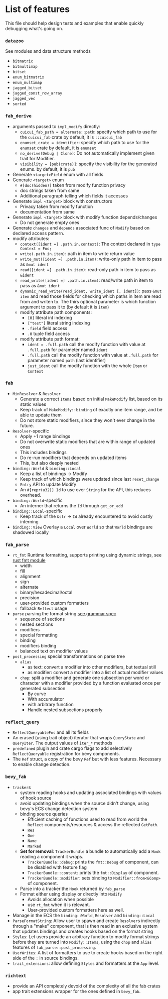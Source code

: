 # List of features

This file should help design tests and examples that enable quickly debugging
what's going on.

### `datazoo`

See modules and data structure methods

- `bitmatrix`
- `bitmultimap`
- `bitset`
- `enum_bitmatrix`
- `enum_multimap`
- `jagged_bitset`
- `jagged_const_row_array`
- `jagged_vec`
- `sorted`

### `fab_derive`

- arguments passed to `impl_modify` directly:
  - `cuicui_fab_path = alternate::path`: specify which path to use for the
    `cuicui_fab` crate by default, it is `::cuicui_fab`
  - `enumset_crate = identifier`: specify which path to use for the `enumset`
    crate by default, it is `enumset`
  - `no_derive(Debug | Clone)`: Do not automatically implement given trait for Modifier.
  - `visibility = [pub(crate)]`: specify the visibility for the generated enums.
    by default, it is `pub`
- Generate `<target>Field` enum with all fields
- Generate `<target>` enum
  - `#[doc(hidden)]` taken from modify function privacy
  - doc strings taken from same
  - Additional paragraph telling which fields it accesses
- Generate `impl <target>` block with constructors 
  - Privacy taken from modify function
  - documentation from same
- Generate `impl <target>` block with modify function depends/changes
  - Do not generate empty ones
- Generate `changes` and `depends` associated func of `Modify` based on declared
  access pattern.
- modify attributes:
  - `context([ident =] .path.in.context)`: The context declared in `type Context = Foo;`
  - `write(.path.in.item)`: path in item to write return value
  - `write_mut([ident =] .path.in.item)`: write-only path in item to pass as `&mut ident`
  - `read([ident =] .path.in.item)`: read-only path in item to pass as `&ident`
  - `read_write([ident =] .path.in.item)`: read/write path in item to pass as `&mut ident`
  - `dynamic_read_write(read_ident, write_ident [, ident])`: pass `&mut item` and read
    those fields for checking which paths in item are read from and writen to.
    The thirs optional parameter is which function argument to pass it to
    (by default it is `item`)
  - modify attribute path components:
    - `[0]` literal int indexing
    - `["test"]` literal string indexing
    - `.field` field access
    - `.0` tuple field access
  - modify attribute path format:
    - `ident = .full.path` call the modify function with value at `.full.path`
      for parameter named `ident`
    - `.full.path` call the modify function with value at `.full.path`
      for parameter named `path` (last identifier)
    - `just_ident` call the modify function with the whole `Item` or `Context`

### `fab`

- `MinResolver` & `Resolver`
  - Generate a correct `Items` based on initial `MakeModify` list, based on its
    static values
  - Keep track of `MakeModify::binding` of exactly one item range, and be able
    to update them
  - Do not store static modifiers, since they won't ever change in the future.
- `Resolver`-specific
  - Apply +1 range bindings
  - Do not overwrite static modifiers that are within range of updated ones
  - This includes bindings
  - Do re-run modifiers that depends on updated items
  - This, but also deeply nested
- `binding::World` & `binding::Local`
  - Keep a list of bindings -> Modify
  - Keep track of which bindings were updated since last `reset_change`
  - `Entry` API to update Modify
  - An `#[repr(u32)] Id` to use over `String` for the API, this reduces overhead.
- `binding::World`-specific
  - An interner that returns the `Id` through `get_or_add`
- `binding::Local`-specific
  - Keep track of the `&str` -> `Id` already encountered to avoid costly interning
- `binding::View`
  Overlay a `Local` over `World` so that `World` bindings are shadowed locally

### `fab_parse`

- `rt_fmt` Runtime formatting, supports printing using dynamic strings, see
  [rust fmt module]
  - width
  - fill
  - alignment
  - sign
  - alternate
  - binary/hexadecimal/octal
  - precision
  - user-provided custom formatters
  - fallback `Reflect` usage
- `parse` parsing the format string [see grammar spec]
  - sequence of sections
  - nested sections
  - modifiers
  - special formatting
  - binding
  - modifiers binding
  - balanced text on modifier values
- `post_processing` special transformations on parse tree
  - `alias`
    - as text: convert a modifier into other modifiers, but textual still
    - as modifier: convert a modifier into a list of actual modifier values
  - `chop`: split a modifier and generate one subsection per word or character
    with a modifier provided by a function evaluated once per generated
    subsection
    - By curve
    - With accumulator
    - with arbitrary function
    - Handle nested subsections properly

### `reflect_query`

- `ReflectQueryableFns` and all its fields
- An erased (using trait object) iterator that wraps `QueryState` and `QueryIter`.
  The output values of `iter_*` methods
- `predefined` plugin and crate cargo flags to add selectively `ReflectQueryable`
  registration for bevy components.
- The `Ref` struct, a copy of the bevy `Ref` but with less features. Necessary to
  enable change detection.

### `bevy_fab`

- `tracker`s
  - system reading hooks and updating associated bindings with values of
    hook source
  - avoid updating bindings when the source didn't change,
    using bevy's ECS change detection system
  - binding source queries
    - Efficient caching of functions used to read from world the `Reflect`
      components/resources & access the reflected `GetPath`.
    - `Res`
    - `One`
    - `Name`
    - `Marked`
  - **Set for removal**: `TrackerBundle` a bundle to automatically add a `Hook` reading a component
    it wraps.
    - `TrackerBundle::debug`: prints the `fmt::Debug` of component,
      can be disabled with feature flag
    - `TrackerBundle::content`: prints the `fmt::Display` of component.
    - `TrackerBundle::modifier`: sets binding to `Modifier::from<&Comp>` of component.
  - Parse into a tracker the `Hook` returned by `fab_parse`
  - Format either using display or directly into `Modify`
    - Avoids allocation when possible
    - use `rt_fmt` when it is relevant.
    - User-provided custom formatters here as well.
- Manage in the ECS the `binding::World`, `Resolver` and `binding::Local`
- `ParseFormatString`: Allow user to spawn and create `Resolver`s indirectly
  through a "make" component, that is then read in an exclusive system that
  updates bindings and creates hooks based on the format string
- `Styles`: Let users provide an arbitrary function to modify format strings
  before they are turned into `Modify::Items`, using the `chop` and `alias`
  features of `fab_parse::post_processing`.
- `UserWrites`: A list of formatters to use to create hooks based on the right
  side of the `:` in source bindings.
- `trait_extensions`: allow defining `Styles` and formatters at the `App` level.

### `richtext`

- provide an API completely devoid of the complexity of all the fab crates
- app trait extensions wrapper for the ones defined in `bevy_fab`.


[rust fmt module]: https://doc.rust-lang.org/stable/std/fmt/index.html
[see grammar spec]: https://github.com/nicopap/cuicui/blob/main/design_doc/richtext/informal_grammar.md
